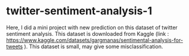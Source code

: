 # twitter-sentiment-analysis-1
Here, I did a mini project with new prediction on this dataset of twitter sentiment analysis. This dataset is downloaded from Kaggle (link : https://www.kaggle.com/datasets/gargmanas/sentimental-analysis-for-tweets ). This dataset is small, may give some misclassification.
